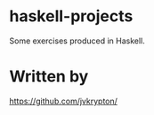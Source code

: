 # haskell-projects
Some exercises produced in Haskell.

# Written by 
https://github.com/jvkrypton/
